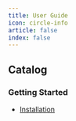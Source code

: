 ```yaml
---
title: User Guide
icon: circle-info
article: false
index: false
---
```


## Catalog

### Getting Started

- [Installation](getting-started/install.md)
